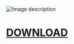![Image description](https://github.com/nettraxx/tfo/blob/master/howto.jpg)

# [**DOWNLOAD**](https://github.com/nettraxx/tfo/archive/master.zip)

